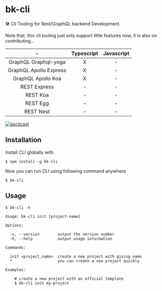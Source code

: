 # bk-cli
🛠️ Cli Tooling for Rest/GraphQL backend Development.

Note that: this cli tooling just only support little features now, it is also on contributing...

| - | Typescript | Javascript |
| :-------------: | :-------------: | :-------------: |
| GraphQL Graphql-yoga  | X | - |
| GraphQL Apollo Express | X | - |
| GraphQL Apollo Koa | X | - |
| REST Express | - | - |
| REST Koa | - | - |
| REST Egg | - | - |
| REST Nest | - | - |

[![asciicast](https://asciinema.org/a/y2HKfSSsJjVA4Uo17JgNPqs0j.png)](https://asciinema.org/a/y2HKfSSsJjVA4Uo17JgNPqs0j)

## Installation
Install CLI globally with
```
$ npm install -g bk-cli
```
Now you can run CLI using following command anywhere

```
$ bk-cli
```

## Usage

```
$ bk-cli -h

Usage: bk-cli init [project-name]

Options:

  -v, --version        output the version number
  -h, --help           output usage information

Commands:

  init <project_name>  create a new project with giving name
  *                    you can create a new project quickly

Examples:

    # create a new project with an official template
    $ bk-cli init my-project

```
